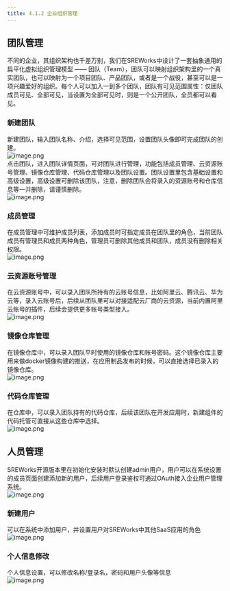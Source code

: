 ```yaml
---
title: 4.1.2 企业组织管理
---
```



<a name="EeWLb"></a>

## 团队管理

不同的企业，其组织架构也千差万别，我们在SREWorks中设计了一套抽象通用的扁平化虚拟组织管理模型 —— 团队（Team），团队可以映射组织架构里的一个真实团队，也可以映射为一个项目团队、产品团队，或者是一个战役，甚至可以是一项兴趣爱好的组织。每个人可以加入一到多个团队，团队有可见范围属性：仅团队成员可见、全部可见，当设置为全部可见时，则是一个公开团队，全员都可以看见。

<a name="sxw3k"></a>

### 新建团队
新建团队，输入团队名称、介绍，选择可见范围，设置团队头像即可完成团队的创建。<br />![image.png](https://cdn.nlark.com/yuque/0/2022/png/703896/1648179527960-e277f898-ee59-4688-a98d-bc2283438b22.png#clientId=u0f391604-4eb9-4&crop=0&crop=0&crop=1&crop=1&from=paste&height=760&id=u9e2b02c3&margin=%5Bobject%20Object%5D&name=image.png&originHeight=1520&originWidth=2872&originalType=binary&ratio=1&rotation=0&showTitle=false&size=239327&status=done&style=none&taskId=u409b73eb-37aa-48c6-973a-2a960945dbf&title=&width=1436)<br />点击团队，进入团队详情页面，可对团队进行管理，功能包括成员管理、云资源账号管理、镜像仓库管理、代码仓库管理以及团队设置。团队设置里包含基础设置和高级设置，高级设置可删除该团队，注意，删除团队会将录入的资源账号和仓库信息等一并删除，请谨慎删除。<br />![image.png](https://cdn.nlark.com/yuque/0/2022/png/703896/1648179528149-f38f8618-ed17-4d22-8b98-1beeecf98e5d.png#clientId=u0f391604-4eb9-4&crop=0&crop=0&crop=1&crop=1&from=paste&height=757&id=uc1e3f2c2&margin=%5Bobject%20Object%5D&name=image.png&originHeight=1514&originWidth=2870&originalType=binary&ratio=1&rotation=0&showTitle=false&size=800328&status=done&style=none&taskId=u6bdd294f-e59b-4c11-9610-9459b62c68f&title=&width=1435)

<a name="ItSaQ"></a>

### 成员管理
在成员管理中可维护成员列表，添加成员时可指定成员在团队里的角色，当前团队成员有管理员和成员两种角色，管理员可删除其他成员和团队，成员没有删除相关权限。<br />![image.png](https://cdn.nlark.com/yuque/0/2022/png/703896/1648179528313-0e6c08d9-a225-48fa-8666-58c9d7885100.png#clientId=u0f391604-4eb9-4&crop=0&crop=0&crop=1&crop=1&from=paste&height=753&id=DxZxl&margin=%5Bobject%20Object%5D&name=image.png&originHeight=1506&originWidth=2866&originalType=binary&ratio=1&rotation=0&showTitle=false&size=599909&status=done&style=none&taskId=u2794f4d9-8b2b-42a1-87b1-cfdd8db5b38&title=&width=1433)

<a name="pkUBX"></a>

### 云资源账号管理
在云资源账号中，可以录入团队所持有的云账号信息，比如阿里云、腾讯云、华为云等，录入云账号后，后续从团队里可以对接适配云厂商的云资源，当前内置阿里云账号的插件，后续会提供更多账号类型接入。<br />![image.png](https://cdn.nlark.com/yuque/0/2022/png/703896/1648179528460-3e4fad66-5781-4dca-baf7-86c1042d394a.png#clientId=u0f391604-4eb9-4&crop=0&crop=0&crop=1&crop=1&from=paste&height=755&id=u0acfc45e&margin=%5Bobject%20Object%5D&name=image.png&originHeight=1510&originWidth=2860&originalType=binary&ratio=1&rotation=0&showTitle=false&size=819019&status=done&style=none&taskId=uec6868a2-dc5c-4dbc-86e9-326ddd39a0e&title=&width=1430)

<a name="DqluO"></a>

### 镜像仓库管理
在镜像仓库中，可以录入团队平时使用的镜像仓库和账号密码。这个镜像仓库主要用来做docker镜像构建的推送，在应用制品发布的时候，可以直接选择已录入的镜像仓库。<br />![image.png](https://cdn.nlark.com/yuque/0/2022/png/703896/1648179528619-50391594-a950-4cec-ba6e-efd6c8f44501.png#clientId=ue5d0a291-2575-4&crop=0&crop=0&crop=1&crop=1&from=paste&height=619&id=u9d20ef6d&margin=%5Bobject%20Object%5D&name=image.png&originHeight=1238&originWidth=2222&originalType=binary&ratio=1&rotation=0&showTitle=false&size=192447&status=done&style=none&taskId=u3d69fd55-fdbe-47b8-93c4-2a2bbf67f8b&title=&width=1111)

<a name="HR44n"></a>

### 代码仓库管理
在仓库中，可以录入团队持有的代码仓库，后续该团队在开发应用时，新建组件的代码托管可直接从这些仓库中选择。<br />![image.png](https://cdn.nlark.com/yuque/0/2022/png/703896/1648179528780-5f1531fc-eaf9-49e4-a014-549ef8fadcf7.png#clientId=u3f741811-0cbb-4&crop=0&crop=0&crop=1&crop=1&from=paste&height=727&id=u8bcd6dbb&margin=%5Bobject%20Object%5D&name=image.png&originHeight=1454&originWidth=2850&originalType=binary&ratio=1&rotation=0&showTitle=false&size=477808&status=done&style=none&taskId=u93c51ec3-4308-466d-be80-dbd4f155733&title=&width=1425)

<a name="ifTzq"></a>

## 人员管理
SREWorks开源版本里在初始化安装时默认创建admin用户，用户可以在系统设置的成员页面创建添加新的用户，后续用户登录鉴权可通过OAuth接入企业用户管理系统。<br />![image.png](https://cdn.nlark.com/yuque/0/2022/png/703896/1648179529079-1aa5ab89-dc3d-4725-90f3-be5ff4a767c7.png#clientId=u3f741811-0cbb-4&crop=0&crop=0&crop=1&crop=1&from=paste&height=725&id=ua9f309a5&margin=%5Bobject%20Object%5D&name=image.png&originHeight=1450&originWidth=2836&originalType=binary&ratio=1&rotation=0&showTitle=false&size=274092&status=done&style=none&taskId=ucfd77821-502d-421b-8015-38fa9aa0fa3&title=&width=1418)

<a name="Nht3e"></a>

### 新建用户
可以在系统中添加用户，并设置用户对SREWorks中其他SaaS应用的角色<br />![image.png](https://cdn.nlark.com/yuque/0/2022/png/703896/1648179529301-ad1f1def-e8db-427a-a81c-567e20dd322e.png#clientId=uf04520ea-a431-4&crop=0&crop=0&crop=1&crop=1&from=paste&height=766&id=u73bff626&margin=%5Bobject%20Object%5D&name=image.png&originHeight=1532&originWidth=2862&originalType=binary&ratio=1&rotation=0&showTitle=false&size=985212&status=done&style=none&taskId=uaeeaeca6-b565-4e87-981b-78317e3eb56&title=&width=1431)

<a name="qeaab"></a>

### 个人信息修改
个人信息设置，可以修改名称/登录名，密码和用户头像等信息<br />![image.png](https://cdn.nlark.com/yuque/0/2022/png/703896/1648179529573-661d4c73-8816-453d-8757-8574f7dad26a.png#clientId=u0f391604-4eb9-4&crop=0&crop=0&crop=1&crop=1&from=paste&height=751&id=ua2e7299c&margin=%5Bobject%20Object%5D&name=image.png&originHeight=1502&originWidth=2842&originalType=binary&ratio=1&rotation=0&showTitle=false&size=589887&status=done&style=none&taskId=ud3cd768d-9178-4f0f-98eb-983b968b632&title=&width=1421)


